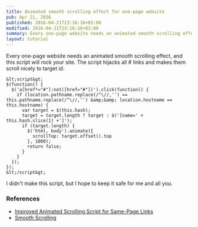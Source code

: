 ```yaml
---
title: Animated smooth scrolling effect for one-page website
pub: Apr 21, 2016
published: 2016-04-21T23:16:16+03:00
modified: 2016-04-21T23:16:16+03:00
summary: Every one-page website needs an animated smooth scrolling effect, and this script will rock your site.
layout: tutorial
---
```


Every one-page website needs an animated smooth scrolling effect, and this script will rock your site. The script hijacks all # links and makes them scroll nicely to target id.

```JQuery
&lt;script&gt;
$(function() {
  $('a[href*="#"]:not([href="#"])').click(function() {
    if (location.pathname.replace(/^\//,'') == this.pathname.replace(/^\//,'') &amp;&amp; location.hostname == this.hostname) {
      var target = $(this.hash);
      target = target.length ? target : $('[name=' + this.hash.slice(1) +']');
      if (target.length) {
        $('html, body').animate({
          scrollTop: target.offset().top
        }, 1000);
        return false;
      }
    }
  });
});
&lt;/script&gt;
```

I didn't make this script, but I hope to keep it safe for me and all you.

### References

- <a href="http://www.learningjquery.com/2007/10/improved-animated-scrolling-script-for-same-page-links" rel="noopener" target="_blank">Improved Animated Scrolling Script for Same-Page Links</a>
- <a href="https://css-tricks.com/snippets/jquery/smooth-scrolling/" rel="noopener" target="_blank">Smooth Scrolling</a>